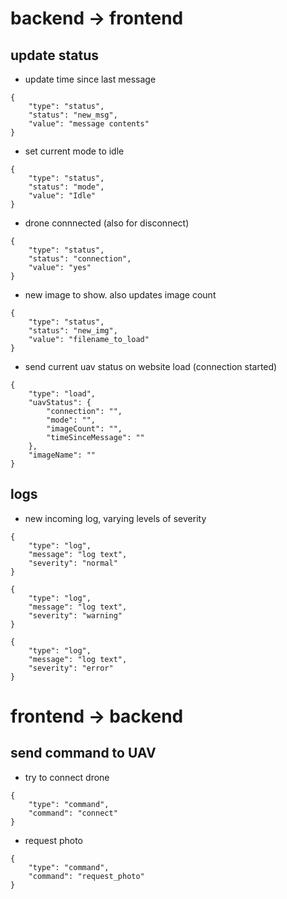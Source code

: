 # backend -> frontend
## update status
- update time since last message
```
{
    "type": "status",
    "status": "new_msg",
    "value": "message contents"
}
```
- set current mode to idle
```
{
    "type": "status",
    "status": "mode",
    "value": "Idle"
}
```
- drone connnected (also for disconnect)
```
{
    "type": "status",
    "status": "connection",
    "value": "yes"
}
```
- new image to show. also updates image count
```
{
    "type": "status",
    "status": "new_img",
    "value": "filename_to_load"
}
```

- send current uav status on website load (connection started)
```
{
    "type": "load",
    "uavStatus": {
        "connection": "",
        "mode": "",
        "imageCount": "",
        "timeSinceMessage": ""
    },
    "imageName": ""
}
```


## logs
- new incoming log, varying levels of severity
```
{
    "type": "log",
    "message": "log text",
    "severity": "normal"
}
```
```
{
    "type": "log",
    "message": "log text",
    "severity": "warning"
}
```
```
{
    "type": "log",
    "message": "log text",
    "severity": "error"
}
```

# frontend -> backend
## send command to UAV
- try to connect drone
```
{
    "type": "command",
    "command": "connect"
}
```
- request photo
```
{
    "type": "command",
    "command": "request_photo"
}
```
